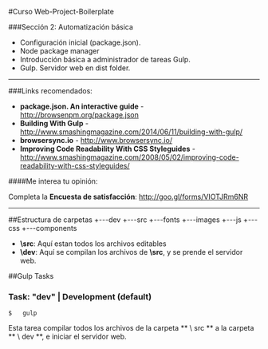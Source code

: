 #Curso Web-Project-Boilerplate


###Sección 2: Automatización básica
- Configuración inicial (package.json). 
- Node  package manager
- Introducción básica a administrador de tareas Gulp.
- Gulp. Servidor web en dist folder.


---
###Links recomendados:
- **package.json. An interactive guide** - <http://browsenpm.org/package.json>
- **Building With Gulp** - <http://www.smashingmagazine.com/2014/06/11/building-with-gulp/>
- **browsersync.io** - <http://www.browsersync.io/>
- **Improving Code Readability With CSS Styleguides** - <http://www.smashingmagazine.com/2008/05/02/improving-code-readability-with-css-styleguides/>


####Me interea tu opinión:

Completa la **Encuesta de satisfacción**: <http://goo.gl/forms/VIOTJRm6NR>

---

##Estructura de carpetas
	+---dev
	+---src
		+---fonts
		+---images
		+---js
		+---css
		    +---components

- **\src**: Aquí estan todos los archivos editables
- **\dev**: Aquí se compilan los archivos de **\src**, y se prende el servidor web.


##Gulp Tasks

### Task: "dev" | Development (default)

```
$	gulp
```
Esta tarea compilar todos los archivos de la carpeta ** \ src ** a la carpeta ** \ dev **, e iniciar el servidor web.

